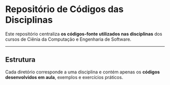 # Repositório de Códigos das Disciplinas

Este repositório centraliza **os códigos-fonte utilizados nas disciplinas** dos cursos de Ciênia da Computação e Engenharia de Software.

---

## Estrutura

Cada diretório corresponde a uma disciplina e contém apenas os **códigos desenvolvidos em aula**, exemplos e exercícios práticos.

